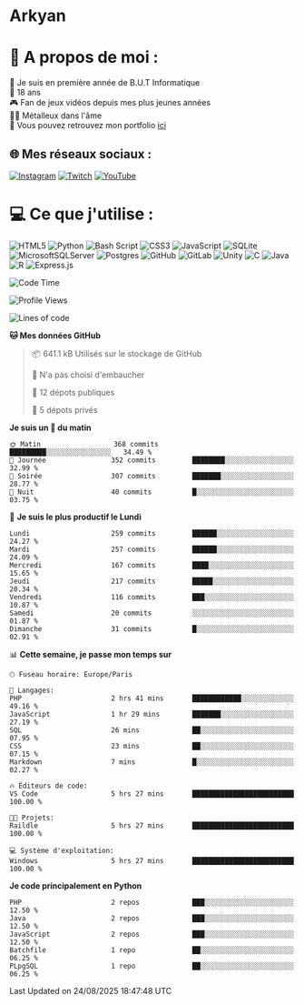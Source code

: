 # Arkyan
 # 💫 A propos de moi :
📖 Je suis en première année de B.U.T Informatique  
🎂 18 ans  
🎮 Fan de jeux vidéos depuis mes plus jeunes années  
🤘🏻 Métalleux dans l'âme  
📕 Vous pouvez retrouvez mon portfolio [ici](https://arkyanportfolio.netlify.app/)

## 🌐 Mes réseaux sociaux :
[![Instagram](https://img.shields.io/badge/Instagram-%23E4405F.svg?logo=Instagram&logoColor=white)](https://instagram.com/arkyan25) [![Twitch](https://img.shields.io/badge/Twitch-%239146FF.svg?logo=Twitch&logoColor=white)](https://twitch.tv/arkyan_) [![YouTube](https://img.shields.io/badge/YouTube-%23FF0000.svg?logo=YouTube&logoColor=white)](https://youtube.com/@arkyan_) 

# 💻 Ce que j'utilise :
![HTML5](https://img.shields.io/badge/html5-%23E34F26.svg?style=for-the-badge&logo=html5&logoColor=white) ![Python](https://img.shields.io/badge/python-3670A0?style=for-the-badge&logo=python&logoColor=ffdd54) ![Bash Script](https://img.shields.io/badge/bash_script-%23121011.svg?style=for-the-badge&logo=gnu-bash&logoColor=white) ![CSS3](https://img.shields.io/badge/css3-%231572B6.svg?style=for-the-badge&logo=css3&logoColor=white) ![JavaScript](https://img.shields.io/badge/javascript-%23323330.svg?style=for-the-badge&logo=javascript&logoColor=%23F7DF1E) ![SQLite](https://img.shields.io/badge/sqlite-%2307405e.svg?style=for-the-badge&logo=sqlite&logoColor=white) ![MicrosoftSQLServer](https://img.shields.io/badge/Microsoft%20SQL%20Server-CC2927?style=for-the-badge&logo=microsoft%20sql%20server&logoColor=white) ![Postgres](https://img.shields.io/badge/postgres-%23316192.svg?style=for-the-badge&logo=postgresql&logoColor=white) ![GitHub](https://img.shields.io/badge/github-%23121011.svg?style=for-the-badge&logo=github&logoColor=white) ![GitLab](https://img.shields.io/badge/gitlab-%23181717.svg?style=for-the-badge&logo=gitlab&logoColor=white) ![Unity](https://img.shields.io/badge/unity-%23000000.svg?style=for-the-badge&logo=unity&logoColor=white)  ![C](https://img.shields.io/badge/c-%2300599C.svg?style=for-the-badge&logo=c&logoColor=white) ![Java](https://img.shields.io/badge/java-%23ED8B00.svg?style=for-the-badge&logo=openjdk&logoColor=white) ![R](https://img.shields.io/badge/r-%23276DC3.svg?style=for-the-badge&logo=r&logoColor=white) ![Express.js](https://img.shields.io/badge/express.js-%23404d59.svg?style=for-the-badge&logo=express&logoColor=%2361DAFB)

<!--START_SECTION:waka-->
![Code Time](http://img.shields.io/badge/Code%20Time-380%20hrs%2019%20mins-blue)

![Profile Views](http://img.shields.io/badge/Vues%20du%20profil-0-blue)

![Lines of code](https://img.shields.io/badge/Depuis%20Hello%20World%2C%20j%27ai%20%C3%A9crit-4.0%20million%20Lignes%20de%20code-blue)

**🐱 Mes données GitHub** 

> 📦 641.1 kB Utilisés sur le stockage de GitHub 
 > 
> 🚫 N'a pas choisi d'embaucher
 > 
> 📜 12 dépots publiques 
 > 
> 🔑 5 dépots privés 
 > 
**Je suis un 🐤 du matin** 

```text
🌞 Matin                  368 commits         █████████░░░░░░░░░░░░░░░░   34.49 % 
🌆 Journée                352 commits         ████████░░░░░░░░░░░░░░░░░   32.99 % 
🌃 Soirée                 307 commits         ███████░░░░░░░░░░░░░░░░░░   28.77 % 
🌙 Nuit                   40 commits          █░░░░░░░░░░░░░░░░░░░░░░░░   03.75 % 
```
📅 **Je suis le plus productif le Lundi** 

```text
Lundi                    259 commits         ██████░░░░░░░░░░░░░░░░░░░   24.27 % 
Mardi                    257 commits         ██████░░░░░░░░░░░░░░░░░░░   24.09 % 
Mercredi                 167 commits         ████░░░░░░░░░░░░░░░░░░░░░   15.65 % 
Jeudi                    217 commits         █████░░░░░░░░░░░░░░░░░░░░   20.34 % 
Vendredi                 116 commits         ███░░░░░░░░░░░░░░░░░░░░░░   10.87 % 
Samedi                   20 commits          ░░░░░░░░░░░░░░░░░░░░░░░░░   01.87 % 
Dimanche                 31 commits          █░░░░░░░░░░░░░░░░░░░░░░░░   02.91 % 
```


📊 **Cette semaine, je passe mon temps sur** 

```text
🕑︎ Fuseau horaire: Europe/Paris

💬 Langages: 
PHP                      2 hrs 41 mins       ████████████░░░░░░░░░░░░░   49.16 % 
JavaScript               1 hr 29 mins        ███████░░░░░░░░░░░░░░░░░░   27.19 % 
SQL                      26 mins             ██░░░░░░░░░░░░░░░░░░░░░░░   07.95 % 
CSS                      23 mins             ██░░░░░░░░░░░░░░░░░░░░░░░   07.15 % 
Markdown                 7 mins              █░░░░░░░░░░░░░░░░░░░░░░░░   02.27 % 

🔥 Éditeurs de code: 
VS Code                  5 hrs 27 mins       █████████████████████████   100.00 % 

🐱‍💻 Projets: 
Raildle                  5 hrs 27 mins       █████████████████████████   100.00 % 

💻 Système d'exploitation: 
Windows                  5 hrs 27 mins       █████████████████████████   100.00 % 
```

**Je code principalement en Python** 

```text
PHP                      2 repos             ███░░░░░░░░░░░░░░░░░░░░░░   12.50 % 
Java                     2 repos             ███░░░░░░░░░░░░░░░░░░░░░░   12.50 % 
JavaScript               2 repos             ███░░░░░░░░░░░░░░░░░░░░░░   12.50 % 
Batchfile                1 repo              ██░░░░░░░░░░░░░░░░░░░░░░░   06.25 % 
PLpgSQL                  1 repo              ██░░░░░░░░░░░░░░░░░░░░░░░   06.25 % 
```




 Last Updated on 24/08/2025 18:47:48 UTC
<!--END_SECTION:waka-->

<!--START_SECTION:SHOW_PROJECTS-->
<!--END_SECTION:SHOW_PROJECTS-->

<!--START_SECTION:SHOW_LINES_OF_CODE-->
<!--END_SECTION:SHOW_LINES_OF_CODE-->

<!--START_SECTION:SHOW_TOTAL_CODE_TIME-->
<!--END_SECTION:SHOW_TOTAL_CODE_TIME-->

<!--START_SECTION:SHOW_PROFILE_VIEWS-->
<!--END_SECTION:SHOW_PROFILE_VIEWS-->

<!--START_SECTION:SHOW_COMMIT-->
<!--END_SECTION:SHOW_COMMIT-->

<!--START_SECTION:SHOW_DAYS_OF_WEEK-->
<!--END_SECTION:SHOW_DAYS_OF_WEEK-->

<!--START_SECTION:SHOW_LANGUAGE-->
<!--END_SECTION:SHOW_LANGUAGE-->

<!--START_SECTION:SHOW_TIMEZONE-->
<!--END_SECTION:SHOW_TIMEZONE-->

<!--START_SECTION:SHOW_LANGUAGE_PER_REPO-->
<!--END_SECTION:SHOW_LANGUAGE_PER_REPO-->

<!--START_SECTION:SHOW_SHORT_INFO-->
<!--END_SECTION:SHOW_SHORT_INFO-->
